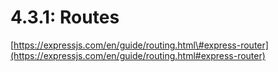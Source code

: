 # 4.3.1: Routes

[https://expressjs.com/en/guide/routing.html\#express-router](https://expressjs.com/en/guide/routing.html#express-router)



